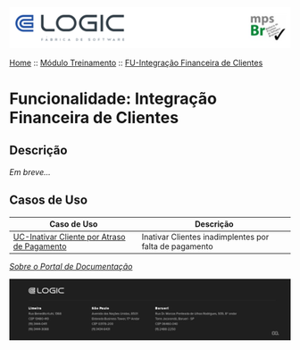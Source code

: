 ![Cabecalho](../../ReadMe-Anexos/Cabecalho.png)

[Home](../../ReadMe.md) :: [Módulo Treinamento](../Modulo-Treinamento.md) :: [FU-Integração Financeira de Clientes](FU-Integracao-Financeira-Clientes.md)

# Funcionalidade: Integração Financeira de Clientes

## Descrição

_Em  breve..._

## Casos de Uso

| Caso de Uso                                                                                                | Descrição                                                                                                                             |
|------------------------------------------------------------------------------------------------------------|---------------------------------------------------------------------------------------------------------------------------------------|
| [UC-Inativar Cliente por Atraso de Pagamento](Casos-de-Uso/UC-Inativar-Cliente-por-Atraso-de-Pagamento.md) | Inativar Clientes inadimplentes por falta de pagamento                                                                                |


_[Sobre o Portal de Documentação](../../About/About.md)_


![Rodape](../../ReadMe-Anexos/Rodape.png)
